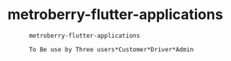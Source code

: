 # metroberry-flutter-applications

          metroberry-flutter-applications

          To Be use by Three users*Customer*Driver*Admin
